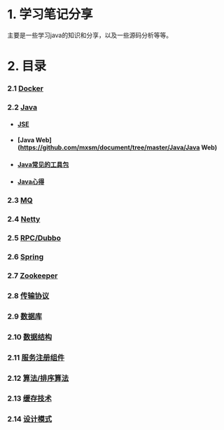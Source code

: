 # 1. 学习笔记分享
主要是一些学习java的知识和分享，以及一些源码分析等等。

# 2. 目录

### 2.1 [Docker](https://github.com/mxsm/document/tree/master/Docker)

### 2.2 [Java](https://github.com/mxsm/document/tree/master/Java)

- #### [JSE](https://github.com/mxsm/document/tree/master/Java/JSE)

- #### [Java Web](https://github.com/mxsm/document/tree/master/Java/Java Web)

- #### [Java常见的工具包](https://github.com/mxsm/document/tree/master/Java/Java常见的工具包)

- #### [Java心得](https://github.com/mxsm/document/tree/master/Java/Java心得)

### 2.3 [MQ](https://github.com/mxsm/document/tree/master/MQ)

### 2.4 [Netty](https://github.com/mxsm/document/tree/master/Netty)

### 2.5 [RPC/Dubbo](https://github.com/mxsm/document/tree/master/RPC/Dubbo)

### 2.6 [Spring](https://github.com/mxsm/document/tree/master/Spring)

### 2.7 [Zookeeper](https://github.com/mxsm/document/tree/master/Zookeeper)

### 2.8 [传输协议](https://github.com/mxsm/document/tree/master/传输协议)

### 2.9 [数据库](https://github.com/mxsm/document/tree/master/数据库)

### 2.10 [数据结构](https://github.com/mxsm/document/tree/master/数据结构)

### 2.11 [服务注册组件](https://github.com/mxsm/document/tree/master/服务注册组件)

### 2.12 [算法/排序算法](https://github.com/mxsm/document/tree/master/算法/排序算法)

### 2.13 [缓存技术](https://github.com/mxsm/document/tree/master/缓存技术)

### 2.14 [设计模式](https://github.com/mxsm/document/tree/master/设计模式)



